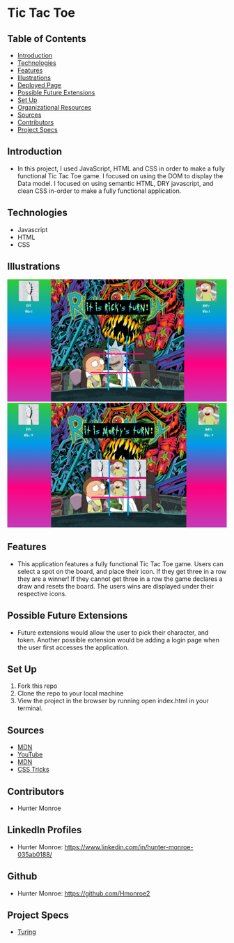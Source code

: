 # Tic Tac Toe
## Table of Contents
  - [Introduction](#introduction)
  - [Technologies](#technologies)
  - [Features](#features)
  - [Illustrations](#illustrations)
  - [Deployed Page](#deployed-page)
  - [Possible Future Extensions](#possible-future-extensions)
  - [Set Up](#set-up)
  - [Organizational Resources](#organizational-resources)
  - [Sources](#sources)
  - [Contributors](#contributors)
  - [Project Specs](#project-specs)
## Introduction
  - In this project, I used JavaScript, HTML and CSS in order to make a fully functional Tic Tac Toe game. I focused on using the DOM to display the Data model. I focused on using semantic HTML, DRY javascript, and clean CSS in-order to make a fully functional application.
## Technologies
  - Javascript
  - HTML
  - CSS
## Illustrations
  ![Tic Tac Toe](/assets/Screenshot1.png)
  ![Tic Tac Toe](/assets/Screenshot2.png)
## Features
  - This application features a fully functional Tic Tac Toe game. Users can select a spot on the board, and place their icon. If they get three in a row they are a winner! If they cannot get three in a row the game declares a draw and resets the board. The users wins are displayed under their respective icons.
## Possible Future Extensions
  - Future extensions would allow the user to pick their character, and token. Another possible extension would be adding a login page when the user first accesses the application.
## Set Up
1. Fork this repo
2. Clone the repo to your local machine
3. View the project in the browser by running open index.html in your terminal.
## Sources
  - [MDN](https://developer.mozilla.org/en-US/docs/Learn/JavaScript/Building_blocks/Events)
  - [YouTube](https://www.youtube.com/watch?v=K0KQP7qfrYo)
  - [MDN](https://developer.mozilla.org/en-US/docs/Web/API/HTMLElement/dataset)
  - [CSS Tricks](https://css-tricks.com/snippets/css/a-guide-to-flexbox/)
## Contributors
  - Hunter Monroe 
## LinkedIn Profiles
  - Hunter Monroe: https://www.linkedin.com/in/hunter-monroe-035ab0188/
## Github
  - Hunter Monroe: https://github.com/Hmonroe2
## Project Specs
 - [Turing](https://frontend.turing.edu/projects/module-1/tic-tac-toe-solo-v2.html)
